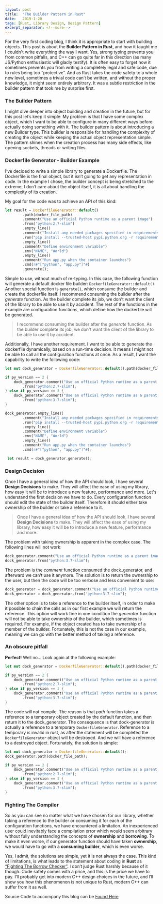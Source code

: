 ```yaml
---
layout: post
title:  "The Builder Pattern in Rust"
date:   2019-1-20
tags: [Rust, Library Design, Design Pattern]
excerpt_separator: <!--more-->
---
```

For the very first coding blog, I think it is appropriate to start with building objects. This post is about the **Builder Pattern in Rust**, and how it taught me I couldn't write everything the way I want. Yes, strong typing prevents you from common pitfalls, and C++ can go quite far in this direction (as many JS/Python enthusiastic will gladly testify). It is often easy to forget how it sometimes prevents you from writing a completely legal and safe code, due to rules being too “protective”. And as Rust takes the code safety to a whole new level, sometimes a trivial code can’t be written, and without the proper knowledge, it might seem entirely arbitrary. It was a subtle restriction in the builder pattern that took me by surprise first.

<!--more-->

### The Builder Pattern

I might dive deeper into object building and creation in the future, but for this post let’s keep it simple: My problem is that I have some complex object, which I want to be able to configure in many different ways before actually doing something with it. The builder pattern is about introducing a new Builder type. This builder is responsible for handling the complexity of creating the object while keeping the actual object representation simple. The pattern shines when the creation process has many side effects, like opening sockets, threads or writing files. 

### Dockerfile Generator - Builder Example

I’ve decided to write a simple library to generate a Dockerfile. The Dockerfile is the final object, but it isn’t going to get any representation in code. In the example I chose, the builder concept is being stretched to the extreme, I don’t care about the object itself, it is all about handling the complexity of its creation.

My goal for the code was to achieve an API of this kind:

```rust
let result = DockerfileGenerator::default()
        .path(docker_file_path)
        .comment("Use an official Python runtime as a parent image")
        .from("python:2.7-slim")
        .empty_line()
        .comment("Install any needed packages specified in requirements.txt")
        .run("pip install --trusted-host pypi.python.org -r requirements.txt")
        .empty_line()
        .comment("Define environment variable")
        .env("NAME", "World")
        .empty_line()
        .comment("Run app.py when the container launches")
        .cmd(r#"["python", "app.py"]"#)
        .generate();
```

Simple to use, without much of re-typing. In this case, the following function will generate a default docker file builder:  `DockerfileGenerator::default()`. Another special function is `generate()`, which consume the builder and create the dockerfile itself. I recommend consuming the builder after the *generate* function. As the builder complete its job, we don't want the client of the library to be able to use it by accident. The rest of the functions in the example are configuration functions, which define how the dockerfile will be generated.

> I recommend consuming the builder after the *generate* function. As the builder complete its job, we don't want the client of the library to be able to use it by accident.

Additionally, I have another requirement. I want to be able to generate the dockerfile dynamically, based on a run-time decision. It means I might not be able to call all the configuration functions at once. As a result, I want the capability to write the following code:

```rust
let mut dock_generator = DockerfileGenerator::default().path(docker_file_path);

if py_version == 2 {
    dock_generator.comment("Use an official Python runtime as a parent image")
        .from("python:2.7-slim");
} else if py_version == 3 {
    dock_generator.comment("Use an official Python runtime as a parent image")
        .from("python:3.7-slim");
}

dock_generator.empty_line()
        .comment("Install any needed packages specified in requirements.txt")
        .run("pip install --trusted-host pypi.python.org -r requirements.txt")
        .empty_line()
        .comment("Define environment variable")
        .env("NAME", "World")
        .empty_line()
        .comment("Run app.py when the container launches")
        .cmd(r#"["python", "app.py"]"#);

 let result = dock_generator.generate();
```

### Design Decision

Once I have a general idea of how the API should look, I have several **Design Decisions** to make. They will affect the ease of using my library, how easy it will be to introduce a new feature, performance and more. Let's understand the first decision we have to do. Every configuration function should edit the state of the builder itself. Therefore it should either take ownership of the builder or take a reference to it.

>Once I have a general idea of how the API should look, I have several **Design Decisions** to make. They will affect the ease of using my library, how easy it will be to introduce a new feature, performance and more.

The problem with taking ownership is apparent in the complex case. The following lines will not work:

```rust
dock_generator.comment("Use an official Python runtime as a parent image");
dock_generator.from("python:3.7-slim");
```

The problem is the *comment* function consumed the dock_generator, and afterward we can’t use it anymore. The solution is to return the ownership to the user, but then the code will be too verbose and less convenient to use: 

```rust
dock_generator = dock_generator.comment("Use an official Python runtime as a parent image");
dock_generator = dock_generator.from("python:3.7-slim");
```

The other option is to take a reference to the builder itself, in order to make it possible to chain the calls as in our first example we will return the reference. This option will work fine in one condition the *generator* function will not be able to take ownership of the builder, which sometimes is required. For example, if the object created has to take ownership of a member of the builder. Fortunately, this is not the case in our example, meaning we can go with the better method of taking a reference.

### An obscure pitfall

**Perfect!** Well no… Look again at the following example:

```rust
let mut dock_generator = DockerfileGenerator::default().path(docker_file_path);

if py_version == 2 {
    dock_generator.comment("Use an official Python runtime as a parent image")
        .from("python:2.7-slim");
} else if py_version == 3 {
    dock_generator.comment("Use an official Python runtime as a parent image")
        .from("python:3.7-slim");
}
```

The code will not compile. The reason is that *path* function takes a reference to a temporary object created by the default function, and then return it to the dock_generator. The consequence is that dock-generator is actually a reference to a temporary `DockerfileGenerator`. Reference to a temporary is invalid in rust, as after the statement will be completed the `DockerfileGenerator` object will be destroyed. And we will have a reference to a destroyed object. Fortunately, the solution is simple:

```rust
let mut dock_generator = DockerfileGenerator::default();
dock_generator.path(docker_file_path);

if py_version == 2 {
    dock_generator.comment("Use an official Python runtime as a parent image")
        .from("python:2.7-slim");
} else if py_version == 3 {
    dock_generator.comment("Use an official Python runtime as a parent image")
        .from("python:3.7-slim");
}
```

### Fighting The Compiler

So as you can see no matter what we have chosen for our library, whether taking a reference to the builder or consuming it for each of the configuration functions, we have encountered a limitation. An inexperienced user could inevitably face a compilation error which would seem arbitrary without fully understanding the concepts of **ownership** and **borrowing**. To make it even worse, if our generator function should have taken **ownership**, we would have to go with a **consuming builder**, which is even worse. 

Yes, I admit, the solutions are simple, yet it is not always the case. This kind of limitations, is what leads to the statement about coding in **Rust** as [“Fighting The Borrow Checker”](https://m-decoster.github.io/2017/01/16/fighting-borrowchk/ "Blog About Fighting the borrow checker"). I don’t judge Rust harshly because of it though. Code safety comes with a price, and this is the price we have to pay. I’ll probably get into modern C++ design choices in the future, and I’ll show you how this phenomenon is not unique to Rust, modern C++ can suffer from it as well.
 
Source Code to accompany this blog can be [Found Here](https://github.com/oribenshir/learning_rust/tree/master/docker_file_generator "Docker Generator Git Repository")